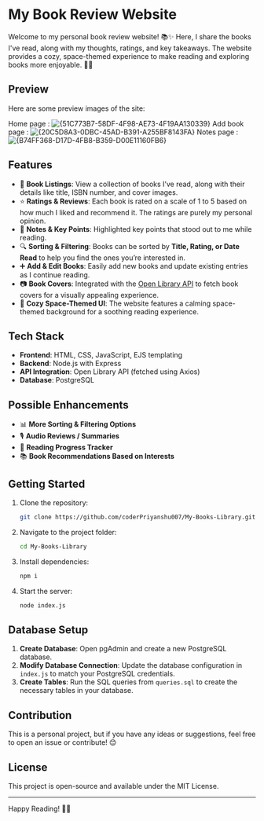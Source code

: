 # My Book Review Website

Welcome to my personal book review website! 📚✨ Here, I share the books I've read, along with my thoughts, ratings, and key takeaways. The website provides a cozy, space-themed experience to make reading and exploring books more enjoyable. 🚀🌌


## Preview

Here are some preview images of the site:

Home page : ![{51C773B7-58DF-4F98-AE73-4F19AA130339}](https://github.com/user-attachments/assets/bec10896-2037-433a-8844-3d157b9b52f6)
Add book page : ![{20C5D8A3-0DBC-45AD-B391-A255BF8143FA}](https://github.com/user-attachments/assets/85b9323c-422b-45aa-9cc9-b982893aff5a)
Notes page :  ![{B74FF368-D17D-4FB8-B359-D00E11160FB6}](https://github.com/user-attachments/assets/d20ca84c-34a9-4733-aba7-eb9fc2e7bfdb)

## Features

- 📖 **Book Listings**: View a collection of books I’ve read, along with their details like title, ISBN number, and cover images.
- ⭐ **Ratings & Reviews**: Each book is rated on a scale of 1 to 5 based on how much I liked and recommend it. The ratings are purely my personal opinion.
- 📝 **Notes & Key Points**: Highlighted key points that stood out to me while reading.
- 🔍 **Sorting & Filtering**: Books can be sorted by **Title, Rating, or Date Read** to help you find the ones you’re interested in.
- ➕ **Add & Edit Books**: Easily add new books and update existing entries as I continue reading.
- 📷 **Book Covers**: Integrated with the [Open Library API](https://openlibrary.org/dev/docs/api/covers) to fetch book covers for a visually appealing experience.
- 🎨 **Cozy Space-Themed UI**: The website features a calming space-themed background for a soothing reading experience.

## Tech Stack

- **Frontend**: HTML, CSS, JavaScript, EJS templating
- **Backend**: Node.js with Express
- **API Integration**: Open Library API (fetched using Axios)
- **Database**: PostgreSQL

## Possible Enhancements

- 📊 **More Sorting & Filtering Options**
- 🎙️ **Audio Reviews / Summaries**
- 📅 **Reading Progress Tracker**
- 📚 **Book Recommendations Based on Interests**

## Getting Started

1. Clone the repository:
   ```sh
   git clone https://github.com/coderPriyanshu007/My-Books-Library.git
   ```
2. Navigate to the project folder:
   ```sh
   cd My-Books-Library
   ```
3. Install dependencies:
   ```sh
   npm i
   ```
4. Start the server:
   ```sh
   node index.js
   ```

## Database Setup

1. **Create Database**: Open pgAdmin and create a new PostgreSQL database.
2. **Modify Database Connection**: Update the database configuration in `index.js` to match your PostgreSQL credentials.
3. **Create Tables**: Run the SQL queries from `queries.sql` to create the necessary tables in your database.

## Contribution

This is a personal project, but if you have any ideas or suggestions, feel free to open an issue or contribute! 😊

## License

This project is open-source and available under the MIT License.

---

Happy Reading! 🚀📖

